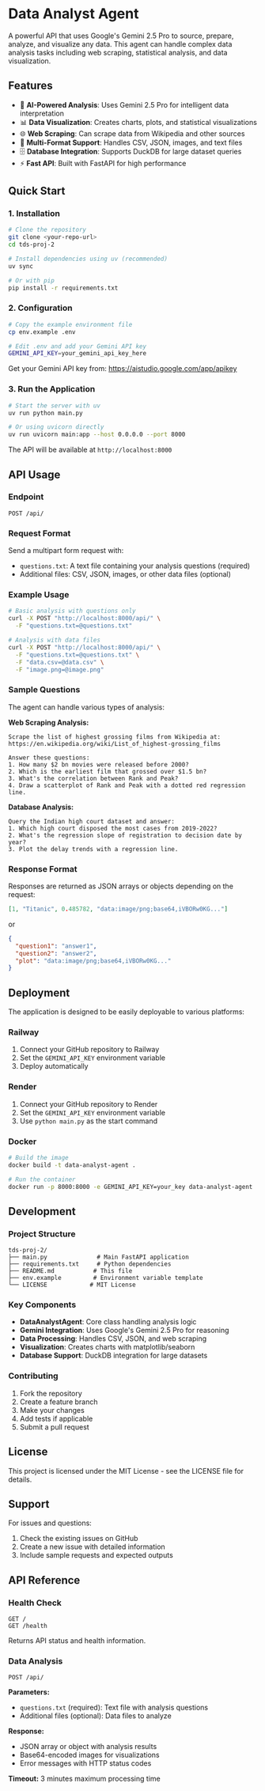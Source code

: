 # Data Analyst Agent

A powerful API that uses Google's Gemini 2.5 Pro to source, prepare, analyze, and visualize any data. This agent can handle complex data analysis tasks including web scraping, statistical analysis, and data visualization.

## Features

- 🤖 **AI-Powered Analysis**: Uses Gemini 2.5 Pro for intelligent data interpretation
- 📊 **Data Visualization**: Creates charts, plots, and statistical visualizations
- 🌐 **Web Scraping**: Can scrape data from Wikipedia and other sources
- 📁 **Multi-Format Support**: Handles CSV, JSON, images, and text files
- 🗄️ **Database Integration**: Supports DuckDB for large dataset queries
- ⚡ **Fast API**: Built with FastAPI for high performance

## Quick Start

### 1. Installation

```bash
# Clone the repository
git clone <your-repo-url>
cd tds-proj-2

# Install dependencies using uv (recommended)
uv sync

# Or with pip
pip install -r requirements.txt
```

### 2. Configuration

```bash
# Copy the example environment file
cp env.example .env

# Edit .env and add your Gemini API key
GEMINI_API_KEY=your_gemini_api_key_here
```

Get your Gemini API key from: https://aistudio.google.com/app/apikey

### 3. Run the Application

```bash
# Start the server with uv
uv run python main.py

# Or using uvicorn directly
uv run uvicorn main:app --host 0.0.0.0 --port 8000
```

The API will be available at `http://localhost:8000`

## API Usage

### Endpoint

```
POST /api/
```

### Request Format

Send a multipart form request with:
- `questions.txt`: A text file containing your analysis questions (required)
- Additional files: CSV, JSON, images, or other data files (optional)

### Example Usage

```bash
# Basic analysis with questions only
curl -X POST "http://localhost:8000/api/" \
  -F "questions.txt=@questions.txt"

# Analysis with data files
curl -X POST "http://localhost:8000/api/" \
  -F "questions.txt=@questions.txt" \
  -F "data.csv=@data.csv" \
  -F "image.png=@image.png"
```

### Sample Questions

The agent can handle various types of analysis:

**Web Scraping Analysis:**
```
Scrape the list of highest grossing films from Wikipedia at:
https://en.wikipedia.org/wiki/List_of_highest-grossing_films

Answer these questions:
1. How many $2 bn movies were released before 2000?
2. Which is the earliest film that grossed over $1.5 bn?
3. What's the correlation between Rank and Peak?
4. Draw a scatterplot of Rank and Peak with a dotted red regression line.
```

**Database Analysis:**
```
Query the Indian high court dataset and answer:
1. Which high court disposed the most cases from 2019-2022?
2. What's the regression slope of registration to decision date by year?
3. Plot the delay trends with a regression line.
```

### Response Format

Responses are returned as JSON arrays or objects depending on the request:

```json
[1, "Titanic", 0.485782, "data:image/png;base64,iVBORw0KG..."]
```

or

```json
{
  "question1": "answer1",
  "question2": "answer2",
  "plot": "data:image/png;base64,iVBORw0KG..."
}
```

## Deployment

The application is designed to be easily deployable to various platforms:

### Railway

1. Connect your GitHub repository to Railway
2. Set the `GEMINI_API_KEY` environment variable
3. Deploy automatically

### Render

1. Connect your GitHub repository to Render
2. Set the `GEMINI_API_KEY` environment variable
3. Use `python main.py` as the start command

### Docker

```bash
# Build the image
docker build -t data-analyst-agent .

# Run the container
docker run -p 8000:8000 -e GEMINI_API_KEY=your_key data-analyst-agent
```

## Development

### Project Structure

```
tds-proj-2/
├── main.py              # Main FastAPI application
├── requirements.txt     # Python dependencies
├── README.md           # This file
├── env.example         # Environment variable template
└── LICENSE            # MIT License
```

### Key Components

- **DataAnalystAgent**: Core class handling analysis logic
- **Gemini Integration**: Uses Google's Gemini 2.5 Pro for reasoning
- **Data Processing**: Handles CSV, JSON, and web scraping
- **Visualization**: Creates charts with matplotlib/seaborn
- **Database Support**: DuckDB integration for large datasets

### Contributing

1. Fork the repository
2. Create a feature branch
3. Make your changes
4. Add tests if applicable
5. Submit a pull request

## License

This project is licensed under the MIT License - see the LICENSE file for details.

## Support

For issues and questions:
1. Check the existing issues on GitHub
2. Create a new issue with detailed information
3. Include sample requests and expected outputs

## API Reference

### Health Check

```
GET /
GET /health
```

Returns API status and health information.

### Data Analysis

```
POST /api/
```

**Parameters:**
- `questions.txt` (required): Text file with analysis questions
- Additional files (optional): Data files to analyze

**Response:**
- JSON array or object with analysis results
- Base64-encoded images for visualizations
- Error messages with HTTP status codes

**Timeout:** 3 minutes maximum processing time
